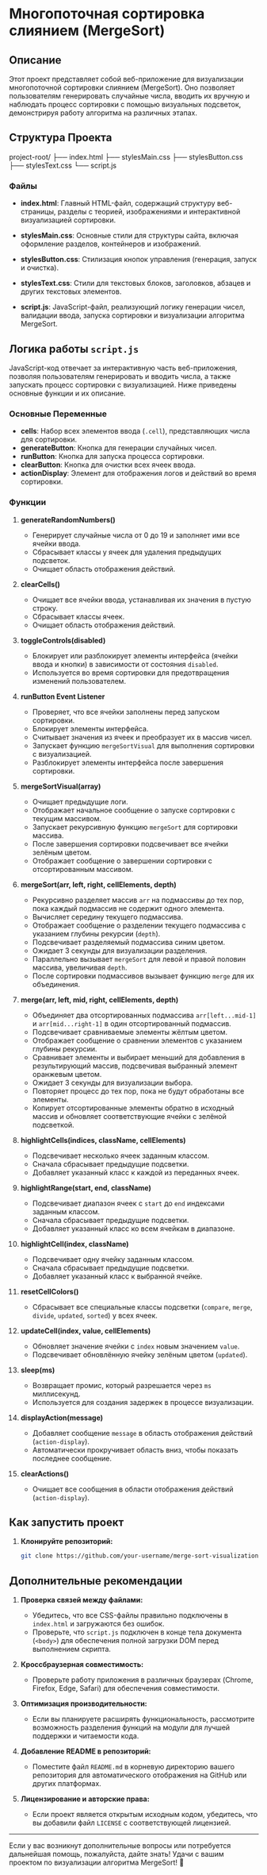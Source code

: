 # Многопоточная сортировка слиянием (MergeSort)

## Описание

Этот проект представляет собой веб-приложение для визуализации многопоточной сортировки слиянием (MergeSort). Оно позволяет пользователям генерировать случайные числа, вводить их вручную и наблюдать процесс сортировки с помощью визуальных подсветок, демонстрируя работу алгоритма на различных этапах.

## Структура Проекта

project-root/ ├── index.html ├── stylesMain.css ├── stylesButton.css ├── stylesText.css └── script.js

### Файлы

- **index.html**: Главный HTML-файл, содержащий структуру веб-страницы, разделы с теорией, изображениями и интерактивной визуализацией сортировки.

- **stylesMain.css**: Основные стили для структуры сайта, включая оформление разделов, контейнеров и изображений.

- **stylesButton.css**: Стилизация кнопок управления (генерация, запуск и очистка).

- **stylesText.css**: Стили для текстовых блоков, заголовков, абзацев и других текстовых элементов.

- **script.js**: JavaScript-файл, реализующий логику генерации чисел, валидации ввода, запуска сортировки и визуализации алгоритма MergeSort.

## Логика работы `script.js`

JavaScript-код отвечает за интерактивную часть веб-приложения, позволяя пользователям генерировать и вводить числа, а также запускать процесс сортировки с визуализацией. Ниже приведены основные функции и их описание.

### Основные Переменные

- **cells**: Набор всех элементов ввода (`.cell`), представляющих числа для сортировки.
- **generateButton**: Кнопка для генерации случайных чисел.
- **runButton**: Кнопка для запуска процесса сортировки.
- **clearButton**: Кнопка для очистки всех ячеек ввода.
- **actionDisplay**: Элемент для отображения логов и действий во время сортировки.

### Функции

1. **generateRandomNumbers()**

   - Генерирует случайные числа от 0 до 19 и заполняет ими все ячейки ввода.
   - Сбрасывает классы у ячеек для удаления предыдущих подсветок.
   - Очищает область отображения действий.

2. **clearCells()**

   - Очищает все ячейки ввода, устанавливая их значения в пустую строку.
   - Сбрасывает классы ячеек.
   - Очищает область отображения действий.

3. **toggleControls(disabled)**

   - Блокирует или разблокирует элементы интерфейса (ячейки ввода и кнопки) в зависимости от состояния `disabled`.
   - Используется во время сортировки для предотвращения изменений пользователем.

4. **runButton Event Listener**

   - Проверяет, что все ячейки заполнены перед запуском сортировки.
   - Блокирует элементы интерфейса.
   - Считывает значения из ячеек и преобразует их в массив чисел.
   - Запускает функцию `mergeSortVisual` для выполнения сортировки с визуализацией.
   - Разблокирует элементы интерфейса после завершения сортировки.

5. **mergeSortVisual(array)**

   - Очищает предыдущие логи.
   - Отображает начальное сообщение о запуске сортировки с текущим массивом.
   - Запускает рекурсивную функцию `mergeSort` для сортировки массива.
   - После завершения сортировки подсвечивает все ячейки зелёным цветом.
   - Отображает сообщение о завершении сортировки с отсортированным массивом.

6. **mergeSort(arr, left, right, cellElements, depth)**

   - Рекурсивно разделяет массив `arr` на подмассивы до тех пор, пока каждый подмассив не содержит одного элемента.
   - Вычисляет середину текущего подмассива.
   - Отображает сообщение о разделении текущего подмассива с указанием глубины рекурсии (`depth`).
   - Подсвечивает разделяемый подмассива синим цветом.
   - Ожидает 3 секунды для визуализации разделения.
   - Параллельно вызывает `mergeSort` для левой и правой половин массива, увеличивая `depth`.
   - После сортировки подмассивов вызывает функцию `merge` для их объединения.

7. **merge(arr, left, mid, right, cellElements, depth)**

   - Объединяет два отсортированных подмассива `arr[left...mid-1]` и `arr[mid...right-1]` в один отсортированный подмассив.
   - Подсвечивает сравниваемые элементы жёлтым цветом.
   - Отображает сообщение о сравнении элементов с указанием глубины рекурсии.
   - Сравнивает элементы и выбирает меньший для добавления в результирующий массив, подсвечивая выбранный элемент оранжевым цветом.
   - Ожидает 3 секунды для визуализации выбора.
   - Повторяет процесс до тех пор, пока не будут обработаны все элементы.
   - Копирует отсортированные элементы обратно в исходный массив и обновляет соответствующие ячейки с зелёной подсветкой.

8. **highlightCells(indices, className, cellElements)**

   - Подсвечивает несколько ячеек заданным классом.
   - Сначала сбрасывает предыдущие подсветки.
   - Добавляет указанный класс к каждой из переданных ячеек.

9. **highlightRange(start, end, className)**

   - Подсвечивает диапазон ячеек с `start` до `end` индексами заданным классом.
   - Сначала сбрасывает предыдущие подсветки.
   - Добавляет указанный класс ко всем ячейкам в диапазоне.

10. **highlightCell(index, className)**

    - Подсвечивает одну ячейку заданным классом.
    - Сначала сбрасывает предыдущие подсветки.
    - Добавляет указанный класс к выбранной ячейке.

11. **resetCellColors()**

    - Сбрасывает все специальные классы подсветки (`compare`, `merge`, `divide`, `updated`, `sorted`) у всех ячеек.

12. **updateCell(index, value, cellElements)**

    - Обновляет значение ячейки с `index` новым значением `value`.
    - Подсвечивает обновлённую ячейку зелёным цветом (`updated`).

13. **sleep(ms)**

    - Возвращает промис, который разрешается через `ms` миллисекунд.
    - Используется для создания задержек в процессе визуализации.

14. **displayAction(message)**

    - Добавляет сообщение `message` в область отображения действий (`action-display`).
    - Автоматически прокручивает область вниз, чтобы показать последнее сообщение.

15. **clearActions()**
    - Очищает все сообщения в области отображения действий (`action-display`).

## Как запустить проект

1. **Клонируйте репозиторий:**

   ```bash
   git clone https://github.com/your-username/merge-sort-visualization.git
   ```

## Дополнительные рекомендации

1. **Проверка связей между файлами:**

   - Убедитесь, что все CSS-файлы правильно подключены в `index.html` и загружаются без ошибок.
   - Проверьте, что `script.js` подключен в конце тела документа (`<body>`) для обеспечения полной загрузки DOM перед выполнением скрипта.

2. **Кроссбраузерная совместимость:**

   - Проверьте работу приложения в различных браузерах (Chrome, Firefox, Edge, Safari) для обеспечения совместимости.

3. **Оптимизация производительности:**

   - Если вы планируете расширять функциональность, рассмотрите возможность разделения функций на модули для лучшей поддержки и читаемости кода.

4. **Добавление README в репозиторий:**

   - Поместите файл `README.md` в корневую директорию вашего репозитория для автоматического отображения на GitHub или других платформах.

5. **Лицензирование и авторские права:**
   - Если проект является открытым исходным кодом, убедитесь, что вы добавили файл `LICENSE` с соответствующей лицензией.

---

Если у вас возникнут дополнительные вопросы или потребуется дальнейшая помощь, пожалуйста, дайте знать! Удачи с вашим проектом по визуализации алгоритма MergeSort! 🚀
